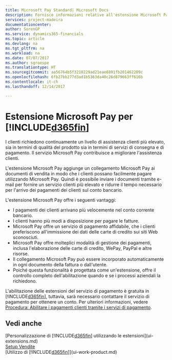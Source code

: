 ```yaml
---
title: Microsoft Pay Standard| Microsoft Docs
description: Fornisce informazioni relative all'estensione Microsoft Pay
services: project-madeira
documentationcenter: 
author: SorenGP
ms.service: dynamics365-financials
ms.topic: article
ms.devlang: na
ms.tgt_pltfrm: na
ms.workload: na
ms.date: 07/07/2017
ms.author: sgroespe
ms.translationtype: HT
ms.sourcegitcommit: aa56764b5f3210229ad21eae6891fb201462209c
ms.openlocfilehash: 6fb27bb277d3ad1b5363da40c26d879663ff616b
ms.contentlocale: it-ch
ms.lasthandoff: 12/14/2017

---
```

# <a name="the-microsoft-pay-extension-to-included365finincludesd365finlongmdmd"></a>Estensione Microsoft Pay per [!INCLUDE[d365fin](includes/d365fin_long_md.md)]
I clienti richiedono continuamente un livello di assistenza clienti più elevato, sia in termini di qualità del prodotto sia in termini di servizi di consegna e di pagamento. Il servizio Microsoft Pay contribuisce a migliorare l'assistenza clienti.

L'estensione Microsoft Pay aggiunge un collegamento Microsoft Pay ai documenti di vendita in modo che i clienti possano facilmente pagare utilizzando Microsoft Pay. Quindi è possibile inviare i documenti tramite e-mail per fornire un servizio clienti più elevato e ridurre il tempo necessario per l'arrivo dei pagamenti dei clienti sul conto bancario.

L'estensione Microsoft Pay offre i seguenti vantaggi:
- I pagamenti dei clienti arrivano più velocemente nel conto corrente bancario.
- I clienti hanno più modi a disposizione per pagare le fatture.
- Microsoft Pay offre un servizio di pagamento affidabile, che i clienti preferiscono all'immissione dei dati delle carte di credito sui siti Web sconosciuti.
- Microsoft Pay offre molteplici modalità di gestione dei pagamenti, inclusa l'elaborazione delle carte di credito, WePay, PayPal e altre risorse.
- Il collegamento Microsoft Pay può essere incorporato automaticamente in ogni documento della fattura o dall'utente.
- Poiché questa funzionalità è progettata come un'estensione, offre il controllo completo dell'abilitazione quando e se i processi aziendali la richiedono.

L'abilitazione delle estensioni del servizio di pagamento è gratuita in [!INCLUDE[d365fin](includes/d365fin_md.md)], tuttavia, sarà necessario contattare il servizio di pagamento per ottenere un conto. Per ulteriori informazioni, vedere [Procedura: Abilitare i pagamenti clienti tramite i servizi di pagamento](sales-how-enable-payment-service-extensions.md).

## <a name="see-also"></a>Vedi anche
[Personalizzazione di [!INCLUDE[d365fin](includes/d365fin_md.md)] utilizzando le estensioni](ui-extensions.md)  
[Setup Vendite](sales-setup-sales.md)  
[Utilizzo di [!INCLUDE[d365fin](includes/d365fin_md.md)]](ui-work-product.md)

